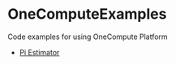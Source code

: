 # OneComputeExamples
Code examples for using OneCompute Platform

- [Pi Estimator](PiEstimatorSample/Readme.md)
